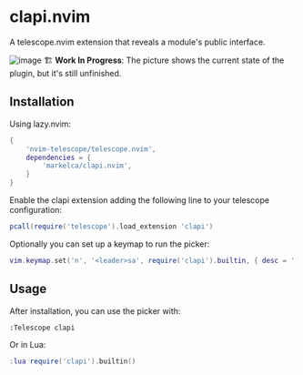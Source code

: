 # clapi.nvim

A telescope.nvim extension that reveals a module's public interface.

![image](https://github.com/user-attachments/assets/8949451d-0f1a-4b75-8983-6c48ddf25b4f)
🏗️ **Work In Progress**: The picture shows the current state of the plugin, but it's still unfinished.

## Installation

Using lazy.nvim:

```lua
{
    'nvim-telescope/telescope.nvim',
    dependencies = {
        'markelca/clapi.nvim',
    }
}
```

Enable the clapi extension adding the following line to your telescope configuration:
```lua
pcall(require('telescope').load_extension 'clapi')
```
Optionally you can set up a keymap to run the picker:
```lua
vim.keymap.set('n', '<leader>sa', require('clapi').builtin, { desc = '[S]earch [A]pi' })
```

## Usage

After installation, you can use the picker with:

```vim
:Telescope clapi
```

Or in Lua:

```lua
:lua require('clapi').builtin()
```
